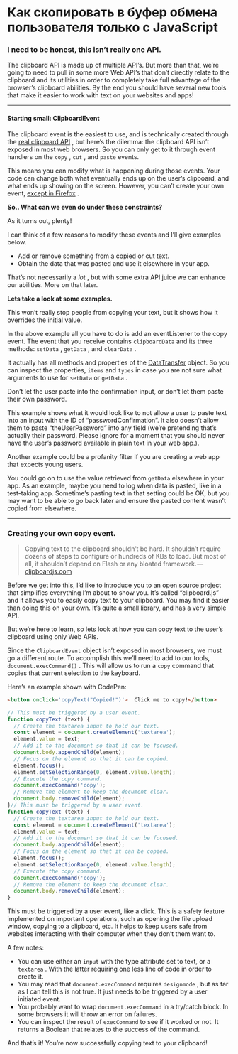 # Как скопировать в буфер обмена пользователя только с JavaScript 

### I need to be honest, this isn’t really one API.

The clipboard API is made up of multiple API’s. But more than that, we’re going to need to pull in some more Web API’s that don’t directly relate to the clipboard and its utilities in order to completely take full advantage of the browser’s clipboard abilities. By the end you should have several new tools that make it easier to work with text on your websites and apps!

* * *

####  **Starting small: ClipboardEvent** 

The clipboard event is the easiest to use, and is technically created through the [real clipboard API](https://developer.mozilla.org/en-US/docs/Web/API/ClipboardEvent/ClipboardEvent) , but here’s the dilemma: the clipboard API isn’t exposed in most web browsers. So you can only get to it through event handlers on the `copy` , `cut` , and `paste` events.

This means you can modify what is happening during those events. Your code can change both what eventually ends up on the user’s clipboard, and what ends up showing on the screen. However, you can’t create your own event, [except in Firefox](http://caniuse.com/#search=clipboardevent) .

 **So.. What can we even do under these constraints?** 

As it turns out, plenty!

I can think of a few reasons to modify these events and I’ll give examples below.

*   Add or remove something from a copied or cut text.
*   Obtain the data that was pasted and use it elsewhere in your app.

That’s not necessarily a _lot_ , but with some extra API juice we can enhance our abilities. More on that later.

 **Lets take a look at some examples.** 

This won’t really stop people from copying your text, but it shows how it overrides the initial value.

In the above example all you have to do is add an eventListener to the copy event. The event that you receive contains `clipboardData` and its three methods: `setData` , `getData` , and `clearData` .

It actually has all methods and properties of the [DataTransfer](https://html.spec.whatwg.org/multipage/interaction.html#datatransfer) object. So you can inspect the properties, `items` and `types` in case you are not sure what arguments to use for `setData` or `getData` .

Don’t let the user paste into the confirmation input, or don’t let them paste their own password.

This example shows what it would look like to not allow a user to paste text into an input with the ID of “passwordConfirmation”. It also doesn’t allow them to paste “theUserPassword” into any field (we’re pretending that’s actually their password. Please ignore for a moment that you should never have the user’s password available in plain text in your web app.).

Another example could be a profanity filter if you are creating a web app that expects young users.

You could go on to use the value retrieved from `getData` elsewhere in your app. As an example, maybe you need to log when data is pasted, like in a test-taking app. Sometime’s pasting text in that setting could be OK, but you may want to be able to go back later and ensure the pasted content wasn’t copied from elsewhere.

* * *

### Creating your own copy event.

> Copying text to the clipboard shouldn’t be hard. It shouldn’t require dozens of steps to configure or hundreds of KBs to load. But most of all, it shouldn’t depend on Flash or any bloated framework. —  [clipboardjs.com](https://clipboardjs.com/ "https://clipboardjs.com/") 

Before we get into this, I’d like to introduce you to an open source project that simplifies everything I’m about to show you. It’s called “clipboard.js” and it allows you to easily copy text to your clipboard. You may find it easier than doing this on your own. It’s quite a small library, and has a very simple API.

But we’re here to learn, so lets look at how you can copy text to the user’s clipboard using only Web APIs.

Since the `ClipboardEvent` object isn’t exposed in most browsers, we must go a different route. To accomplish this we’ll need to add to our tools, `document.execCommand()` . This will allow us to run a `copy` command that copies that current selection to the keyboard.

Here’s an example shown with CodePen:

```html
<button onclick='copyText("Copied!")'>  Click me to copy!</button>
```

```javascript
// This must be triggered by a user event.
function copyText (text) {
  // Create the textarea input to hold our text.
  const element = document.createElement('textarea');
  element.value = text;
  // Add it to the document so that it can be focused.
  document.body.appendChild(element);
  // Focus on the element so that it can be copied.
  element.focus();
  element.setSelectionRange(0, element.value.length);
  // Execute the copy command.
  document.execCommand('copy');
  // Remove the element to keep the document clear.
  document.body.removeChild(element);
}// This must be triggered by a user event.
function copyText (text) {
  // Create the textarea input to hold our text.
  const element = document.createElement('textarea');
  element.value = text;
  // Add it to the document so that it can be focused.
  document.body.appendChild(element);
  // Focus on the element so that it can be copied.
  element.focus();
  element.setSelectionRange(0, element.value.length);
  // Execute the copy command.
  document.execCommand('copy');
  // Remove the element to keep the document clear.
  document.body.removeChild(element);
}
```

This must be triggered by a user event, like a click. This is a safety feature implemented on important operations, such as opening the file upload window, copying to a clipboard, etc. It helps to keep users safe from websites interacting with their computer when they don’t them want to.

A few notes:

*   You can use either an `input` with the type attribute set to text, or a `textarea` . With the latter requiring one less line of code in order to create it.
*   You may read that `document.execCommand` requires `designmode` , but as far as I can tell this is not true. It just needs to be triggered by a user initiated event.
*   You probably want to wrap `document.execCommand` in a try/catch block. In some browsers it will throw an error on failures.
*   You can inspect the result of `execCommand` to see if it worked or not. It returns a Boolean that relates to the success of the command.

And that’s it! You’re now successfully copying text to your clipboard!

